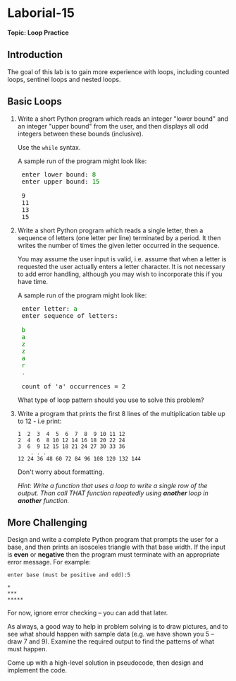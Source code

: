 # Laborial-15

**Topic: Loop Practice**

## Introduction
The goal of this lab is to gain more experience with loops, including counted loops, sentinel loops and nested loops.

## Basic Loops

1. Write a short Python program which reads an integer "lower bound" and an integer "upper bound" from the user, and then displays all odd integers between these bounds (inclusive).

    Use the `while` syntax.

    A sample run of the program might look like:

    <pre>
    enter lower bound: <span style="color: green">8</span>
    enter upper bound: <span style="color: green">15</span>

    9
    11
    13
    15</pre>

1. Write a short Python program which reads a single letter, then a sequence of letters (one letter per line) terminated by a period. It then writes the number of times the given letter occurred in the sequence.

    You may assume the user input is valid, i.e. assume that when a letter is requested the user actually enters a letter character.  It is not necessary to add error handling, although you may wish to incorporate this if you have time.

    A sample run of the program might look like:

    <pre>
    enter letter: <span style="color: green">a</span>
    enter sequence of letters:

    <span style="color: green">b</span>
    <span style="color: green">a</span>
    <span style="color: green">z</span>
    <span style="color: green">z</span>
    <span style="color: green">a</span>
    <span style="color: green">r</span>
    <span style="color: green">.</span>

    count of 'a' occurrences = 2</pre>

    What type of loop pattern should you use to solve this problem?

1. Write a program that prints the first 8 lines of the multiplication table up to 12 - i.e print:

    ```plaintext
    1  2  3  4  5  6  7  8  9 10 11 12
    2  4  6  8 10 12 14 16 18 20 22 24
    3  6  9 12 15 18 21 24 27 30 33 36
        . . .
   12 24 36 48 60 72 84 96 108 120 132 144 
    ```
    
    Don't worry about formatting.

    _Hint: Write a function that uses a loop to write a single row of the output. Than call THAT function repeatedly using **another** loop in **another** function._ 

## More Challenging

Design and write a complete Python program that prompts the user for a base, and then prints an isosceles triangle with that base width. If the input is **even** or **negative** then the program must terminate with an appropriate error message. For example:

```text
enter base (must be positive and odd):5

*
***
*****
```

For now, ignore error checking – you can add that later.

As always, a good way to help in problem solving is to draw pictures, and to see what should happen with sample data (e.g. we have shown you 5 – draw 7 and 9). Examine the required output to find the patterns of what must happen.

Come up with a high-level solution in pseudocode, then design and implement the code. 